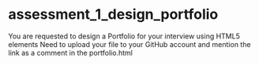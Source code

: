 # assessment_1_design_portfolio
You are requested to design a Portfolio for your interview using HTML5 elements  Need to upload your file to your GitHub account and mention the link as a comment in the portfolio.html
